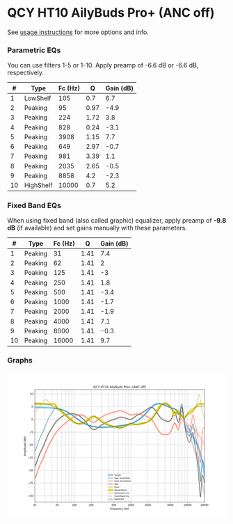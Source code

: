 # QCY HT10 AilyBuds Pro+ (ANC off)
See [usage instructions](https://github.com/jaakkopasanen/AutoEq#usage) for more options and info.

### Parametric EQs
You can use filters 1-5 or 1-10. Apply preamp of -6.6 dB or -6.6 dB, respectively.

|   # | Type      |   Fc (Hz) |    Q |   Gain (dB) |
|-----|-----------|-----------|------|-------------|
|   1 | LowShelf  |       105 | 0.7  |         6.7 |
|   2 | Peaking   |        95 | 0.97 |        -4.9 |
|   3 | Peaking   |       224 | 1.72 |         3.8 |
|   4 | Peaking   |       828 | 0.24 |        -3.1 |
|   5 | Peaking   |      3908 | 1.15 |         7.7 |
|   6 | Peaking   |       649 | 2.97 |        -0.7 |
|   7 | Peaking   |       981 | 3.39 |         1.1 |
|   8 | Peaking   |      2035 | 2.65 |        -0.5 |
|   9 | Peaking   |      8858 | 4.2  |        -2.3 |
|  10 | HighShelf |     10000 | 0.7  |         5.2 |

### Fixed Band EQs
When using fixed band (also called graphic) equalizer, apply preamp of **-9.8 dB** (if available) and set gains manually with these parameters.

|   # | Type    |   Fc (Hz) |    Q |   Gain (dB) |
|-----|---------|-----------|------|-------------|
|   1 | Peaking |        31 | 1.41 |         7.4 |
|   2 | Peaking |        62 | 1.41 |         2   |
|   3 | Peaking |       125 | 1.41 |        -3   |
|   4 | Peaking |       250 | 1.41 |         1.8 |
|   5 | Peaking |       500 | 1.41 |        -3.4 |
|   6 | Peaking |      1000 | 1.41 |        -1.7 |
|   7 | Peaking |      2000 | 1.41 |        -1.9 |
|   8 | Peaking |      4000 | 1.41 |         7.1 |
|   9 | Peaking |      8000 | 1.41 |        -0.3 |
|  10 | Peaking |     16000 | 1.41 |         9.7 |

### Graphs
![](./QCY%20HT10%20AilyBuds%20Pro+%20(ANC%20off).png)
